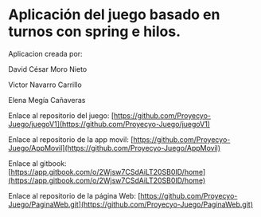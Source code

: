# Aplicación del juego basado en turnos con spring e hilos.

Aplicacion creada por:

David César Moro Nieto

Victor Navarro Carrillo

Elena Megía Cañaveras

Enlace al repositorio del juego: [https://github.com/Proyecyo-Juego/juegoV1](https://github.com/Proyecyo-Juego/juegoV1)

Enlace al repositorio de la app movil: [https://github.com/Proyecyo-Juego/AppMovil](https://github.com/Proyecyo-Juego/AppMovil)

Enlace al gitbook: [https://app.gitbook.com/o/2Wjsw7CSdAiLT20SB0ID/home](https://app.gitbook.com/o/2Wjsw7CSdAiLT20SB0ID/home)

Enlace al repositorio de la página Web: [https://github.com/Proyecyo-Juego/PaginaWeb.git](https://github.com/Proyecyo-Juego/PaginaWeb.git)

